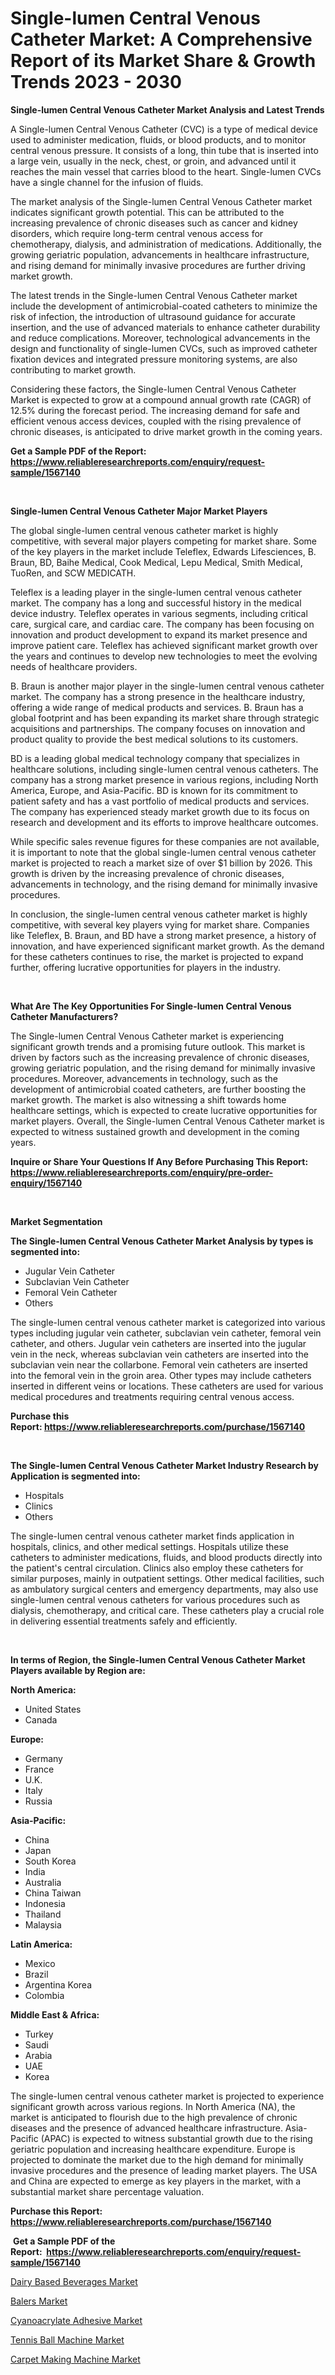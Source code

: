 <p><h1>Single-lumen Central Venous Catheter Market: A Comprehensive Report of its Market Share & Growth Trends 2023 - 2030</h1></p><p><strong>Single-lumen Central Venous Catheter Market Analysis and Latest Trends</strong></p>
<p><p>A Single-lumen Central Venous Catheter (CVC) is a type of medical device used to administer medication, fluids, or blood products, and to monitor central venous pressure. It consists of a long, thin tube that is inserted into a large vein, usually in the neck, chest, or groin, and advanced until it reaches the main vessel that carries blood to the heart. Single-lumen CVCs have a single channel for the infusion of fluids.</p><p>The market analysis of the Single-lumen Central Venous Catheter market indicates significant growth potential. This can be attributed to the increasing prevalence of chronic diseases such as cancer and kidney disorders, which require long-term central venous access for chemotherapy, dialysis, and administration of medications. Additionally, the growing geriatric population, advancements in healthcare infrastructure, and rising demand for minimally invasive procedures are further driving market growth.</p><p>The latest trends in the Single-lumen Central Venous Catheter market include the development of antimicrobial-coated catheters to minimize the risk of infection, the introduction of ultrasound guidance for accurate insertion, and the use of advanced materials to enhance catheter durability and reduce complications. Moreover, technological advancements in the design and functionality of single-lumen CVCs, such as improved catheter fixation devices and integrated pressure monitoring systems, are also contributing to market growth.</p><p>Considering these factors, the Single-lumen Central Venous Catheter Market is expected to grow at a compound annual growth rate (CAGR) of 12.5% during the forecast period. The increasing demand for safe and efficient venous access devices, coupled with the rising prevalence of chronic diseases, is anticipated to drive market growth in the coming years.</p></p>
<p><strong>Get a Sample PDF of the Report:&nbsp; <a href="https://www.reliableresearchreports.com/enquiry/request-sample/1567140">https://www.reliableresearchreports.com/enquiry/request-sample/1567140</a></strong></p>
<p>&nbsp;</p>
<p><strong>Single-lumen Central Venous Catheter Major Market Players</strong></p>
<p><p>The global single-lumen central venous catheter market is highly competitive, with several major players competing for market share. Some of the key players in the market include Teleflex, Edwards Lifesciences, B. Braun, BD, Baihe Medical, Cook Medical, Lepu Medical, Smith Medical, TuoRen, and SCW MEDICATH.</p><p>Teleflex is a leading player in the single-lumen central venous catheter market. The company has a long and successful history in the medical device industry. Teleflex operates in various segments, including critical care, surgical care, and cardiac care. The company has been focusing on innovation and product development to expand its market presence and improve patient care. Teleflex has achieved significant market growth over the years and continues to develop new technologies to meet the evolving needs of healthcare providers.</p><p>B. Braun is another major player in the single-lumen central venous catheter market. The company has a strong presence in the healthcare industry, offering a wide range of medical products and services. B. Braun has a global footprint and has been expanding its market share through strategic acquisitions and partnerships. The company focuses on innovation and product quality to provide the best medical solutions to its customers.</p><p>BD is a leading global medical technology company that specializes in healthcare solutions, including single-lumen central venous catheters. The company has a strong market presence in various regions, including North America, Europe, and Asia-Pacific. BD is known for its commitment to patient safety and has a vast portfolio of medical products and services. The company has experienced steady market growth due to its focus on research and development and its efforts to improve healthcare outcomes.</p><p>While specific sales revenue figures for these companies are not available, it is important to note that the global single-lumen central venous catheter market is projected to reach a market size of over $1 billion by 2026. This growth is driven by the increasing prevalence of chronic diseases, advancements in technology, and the rising demand for minimally invasive procedures.</p><p>In conclusion, the single-lumen central venous catheter market is highly competitive, with several key players vying for market share. Companies like Teleflex, B. Braun, and BD have a strong market presence, a history of innovation, and have experienced significant market growth. As the demand for these catheters continues to rise, the market is projected to expand further, offering lucrative opportunities for players in the industry.</p></p>
<p>&nbsp;</p>
<p><strong>What Are The Key Opportunities For Single-lumen Central Venous Catheter Manufacturers?</strong></p>
<p><p>The Single-lumen Central Venous Catheter market is experiencing significant growth trends and a promising future outlook. This market is driven by factors such as the increasing prevalence of chronic diseases, growing geriatric population, and the rising demand for minimally invasive procedures. Moreover, advancements in technology, such as the development of antimicrobial coated catheters, are further boosting the market growth. The market is also witnessing a shift towards home healthcare settings, which is expected to create lucrative opportunities for market players. Overall, the Single-lumen Central Venous Catheter market is expected to witness sustained growth and development in the coming years.</p></p>
<p><strong>Inquire or Share Your Questions If Any Before Purchasing This Report: <a href="https://www.reliableresearchreports.com/enquiry/pre-order-enquiry/1567140">https://www.reliableresearchreports.com/enquiry/pre-order-enquiry/1567140</a></strong></p>
<p>&nbsp;</p>
<p><strong>Market Segmentation</strong></p>
<p><strong>The Single-lumen Central Venous Catheter Market Analysis by types is segmented into:</strong></p>
<p><ul><li>Jugular Vein Catheter</li><li>Subclavian Vein Catheter</li><li>Femoral Vein Catheter</li><li>Others</li></ul></p>
<p><p>The single-lumen central venous catheter market is categorized into various types including jugular vein catheter, subclavian vein catheter, femoral vein catheter, and others. Jugular vein catheters are inserted into the jugular vein in the neck, whereas subclavian vein catheters are inserted into the subclavian vein near the collarbone. Femoral vein catheters are inserted into the femoral vein in the groin area. Other types may include catheters inserted in different veins or locations. These catheters are used for various medical procedures and treatments requiring central venous access.</p></p>
<p><strong>Purchase this Report:&nbsp;<a href="https://www.reliableresearchreports.com/purchase/1567140">https://www.reliableresearchreports.com/purchase/1567140</a></strong></p>
<p>&nbsp;</p>
<p><strong>The Single-lumen Central Venous Catheter Market Industry Research by Application is segmented into:</strong></p>
<p><ul><li>Hospitals</li><li>Clinics</li><li>Others</li></ul></p>
<p><p>The single-lumen central venous catheter market finds application in hospitals, clinics, and other medical settings. Hospitals utilize these catheters to administer medications, fluids, and blood products directly into the patient's central circulation. Clinics also employ these catheters for similar purposes, mainly in outpatient settings. Other medical facilities, such as ambulatory surgical centers and emergency departments, may also use single-lumen central venous catheters for various procedures such as dialysis, chemotherapy, and critical care. These catheters play a crucial role in delivering essential treatments safely and efficiently.</p></p>
<p>&nbsp;</p>
<p><strong>In terms of Region, the Single-lumen Central Venous Catheter Market Players available by Region are:</strong></p>
<p>
    <p> <strong> North America: </strong>
        <ul>
            <li>United States</li>
            <li>Canada</li>
        </ul>
        </p> 
    <p> <strong> Europe: </strong>
        <ul>
            <li>Germany</li>
            <li>France</li>
            <li>U.K.</li>
            <li>Italy</li>
            <li>Russia</li>
        </ul>
        </p> 
    <p> <strong> Asia-Pacific: </strong>
        <ul>
            <li>China</li>
            <li>Japan</li>
            <li>South Korea</li>
            <li>India</li>
            <li>Australia</li>
            <li>China Taiwan</li>
            <li>Indonesia</li>
            <li>Thailand</li>
            <li>Malaysia</li>
        </ul>
        </p> 
    <p> <strong> Latin America: </strong>
        <ul>
            <li>Mexico</li>
            <li>Brazil</li>
            <li>Argentina Korea</li>
            <li>Colombia</li>
        </ul>
        </p> 
    <p> <strong> Middle East & Africa: </strong>
        <ul>
            <li>Turkey</li>
            <li>Saudi</li>
            <li>Arabia</li>
            <li>UAE</li>
            <li>Korea</li>
        </ul>
    </p>
    </p>
<p><p>The single-lumen central venous catheter market is projected to experience significant growth across various regions. In North America (NA), the market is anticipated to flourish due to the high prevalence of chronic diseases and the presence of advanced healthcare infrastructure. Asia-Pacific (APAC) is expected to witness substantial growth due to the rising geriatric population and increasing healthcare expenditure. Europe is projected to dominate the market due to the high demand for minimally invasive procedures and the presence of leading market players. The USA and China are expected to emerge as key players in the market, with a substantial market share percentage valuation.</p></p>
<p><strong>Purchase this Report: <a href="https://www.reliableresearchreports.com/purchase/1567140">https://www.reliableresearchreports.com/purchase/1567140</a></strong></p>
<p>&nbsp;<strong>Get a Sample PDF of the Report:&nbsp;&nbsp;<a href="https://www.reliableresearchreports.com/enquiry/request-sample/1567140">https://www.reliableresearchreports.com/enquiry/request-sample/1567140</a></strong></p>
<p><strong></strong></p>
<p><p><a href="https://medium.com/@erickasauer/dairy-based-beverages-market-size-growth-forecast-2023-2030-7d369cf30ce7">Dairy Based Beverages Market</a></p><p><a href="https://www.linkedin.com/pulse/balers-market-research-report-unlocks-analysis-financial-status-edj2c/">Balers Market</a></p><p><a href="https://medium.com/@kaceyrath/cyanoacrylate-adhesive-market-size-growth-forecast-2023-2030-bd8217e4dfba">Cyanoacrylate Adhesive Market</a></p><p><a href="https://www.linkedin.com/pulse/tennis-ball-machine-market-research-report-unlocks-analysis-z3i0c/">Tennis Ball Machine Market</a></p><p><a href="https://www.linkedin.com/pulse/decoding-carpet-making-machine-market-deep-dive-latest-trends-ydozc/">Carpet Making Machine Market</a></p></p>